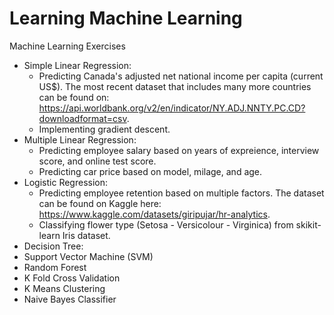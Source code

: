 # Learning Machine Learning
Machine Learning Exercises<br />
- Simple Linear Regression:
  - Predicting Canada's adjusted net national income per capita (current US$). The most recent dataset that includes many more countries can be found on: https://api.worldbank.org/v2/en/indicator/NY.ADJ.NNTY.PC.CD?downloadformat=csv.
  - Implementing gradient descent.
- Multiple Linear Regression:<br />
  - Predicting employee salary based on years of expreience, interview score, and online test score.
  - Predicting car price based on model, milage, and age.
- Logistic Regression:<br />
  - Predicting employee retention based on multiple factors. The dataset can be found on Kaggle here: https://www.kaggle.com/datasets/giripujar/hr-analytics.
  - Classifying flower type (Setosa - Versicolour - Virginica) from skikit-learn Iris dataset.
- Decision Tree:<br />
- Support Vector Machine (SVM)<br />
- Random Forest<br />
- K Fold Cross Validation<br />
- K Means Clustering<br />
- Naive Bayes Classifier
